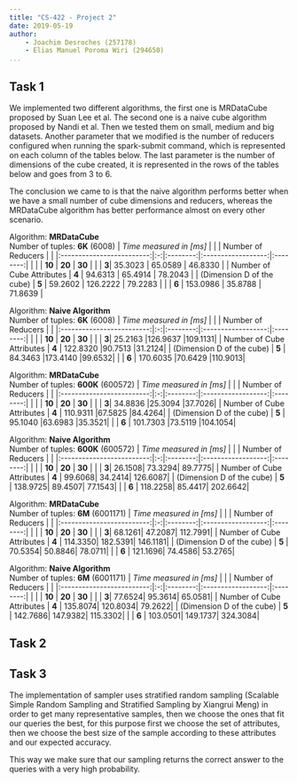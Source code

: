 ```yaml
---
title: "CS-422 - Project 2"
date: 2019-05-19
author:
    - Joachim Desroches (257178)
    - Elias Manuel Poroma Wiri (294650)
...
```


## Task 1

We implemented two different algorithms, the first one is MRDataCube proposed by Suan Lee et al. The second one is a naive cube algorithm proposed by Nandi et al.
Then we tested them on small, medium and big datasets. Another parameter that we modified is the number of reducers configured when running the spark-submit command, which is represented on each column of the tables below. The last parameter is the number of dimensions of the cube created, it is represented in the rows of the tables below and goes from 3 to 6.

The conclusion we came to is that the naive algorithm performs better when we have a small number of cube dimensions and reducers, whereas the MRDataCube algorithm has better performance almost on every other scenario.

Algorithm: **MRDataCube**\
Number of tuples: **6K** (6008)
|   *Time measured in [ms]* |   |          | Number of Reducers |          |
|:-------------------------:|:-:|:--------:|:------------------:|:--------:|
|                           |   |    **10**    |         **20**         |    **30**    |
|                           | **3**| 35.3023 | 65.0589          | 46.8330 |
| Number of Cube Attributes | **4** | 94.6313 | 65.4914           | 78.2043 |
| (Dimension D of the cube) | **5** | 59.2602  | 126.2222           | 79.2283 |
|                           | **6** | 153.0986 | 35.8788           | 71.8639 |


Algorithm: **Naive Algorithm**\
Number of tuples: **6K** (6008)
|   *Time measured in [ms]* |   |          | Number of Reducers |          |
|:-------------------------:|:-:|:--------:|:------------------:|:--------:|
|                           |   |    **10**    |         **20**         |    **30**    |
|                           | **3**| 25.2163	|126.9637	|109.1131|
| Number of Cube Attributes | **4** | 122.8320	|90.7513	|31.2124|
| (Dimension D of the cube) | **5** | 84.3463	|173.4140	|99.6532|
|                           | **6** | 170.6035	|70.6429	|110.9013|


Algorithm: **MRDataCube**\
Number of tuples: **600K** (600572)
|   *Time measured in [ms]* |   |          | Number of Reducers |          |
|:-------------------------:|:-:|:--------:|:------------------:|:--------:|
|                           |   |    **10**    |         **20**         |    **30**    |
|                           | **3**| 34.8836	|25.3094	|37.7026|
| Number of Cube Attributes | **4** | 110.9311	|67.5825	|84.4264|
| (Dimension D of the cube) | **5** | 95.1040	|63.6983	|35.3521|
|                           | **6** | 101.7303	|73.5119	|104.1054|


Algorithm: **Naive Algorithm**\
Number of tuples: **600K** (600572)
|   *Time measured in [ms]* |   |          | Number of Reducers |          |
|:-------------------------:|:-:|:--------:|:------------------:|:--------:|
|                           |   |    **10**    |         **20**         |    **30**    |
|                           | **3**| 26.1508|	73.3294|	89.7775|
| Number of Cube Attributes | **4** | 99.6068|	34.2414|	126.6087|
| (Dimension D of the cube) | **5** | 138.9725|	89.4507|	77.1543|
|                           | **6** | 118.2258|	85.4417|	202.6642|


Algorithm: **MRDataCube**\
Number of tuples: **6M** (6001171)
|   *Time measured in [ms]* |   |          | Number of Reducers |          |
|:-------------------------:|:-:|:--------:|:------------------:|:--------:|
|                           |   |    **10**    |         **20**         |    **30**    |
|                           | **3**| 68.1261|	47.2087|	112.7991|
| Number of Cube Attributes | **4** | 114.3350|	182.5391|	146.1181|
| (Dimension D of the cube) | **5** | 70.5354|	50.8846|	78.0711|
|                           | **6** | 121.1696|	74.4586|	53.2765|


Algorithm: **Naive Algorithm**\
Number of tuples: **6M** (6001171)
|   *Time measured in [ms]* |   |          | Number of Reducers |          |
|:-------------------------:|:-:|:--------:|:------------------:|:--------:|
|                           |   |    **10**    |         **20**         |    **30**    |
|                           | **3**| 77.6524|	95.3614|	65.0581|
| Number of Cube Attributes | **4** | 135.8074|	120.8034|	79.2622|
| (Dimension D of the cube) | **5** | 142.7686|	147.9382|	115.3302|
|                           | **6** | 103.0501|	149.1737|	324.3084|


## Task 2

## Task 3

The implementation of sampler uses stratified random sampling (Scalable Simple Random Sampling and Stratified Sampling by Xiangrui Meng) in order to get many representative samples, then we choose the ones that fit our queries the best, for this purpose first we choose the set of attributes, then we choose the best size of the sample according to these attributes and our expected accuracy.

This way we make sure that our sampling returns the correct answer to the queries with a very high probability.
